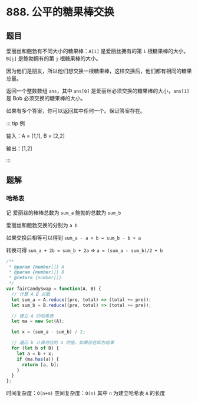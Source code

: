 # 888. 公平的糖果棒交换

## 题目

爱丽丝和鲍勃有不同大小的糖果棒：`A[i]` 是爱丽丝拥有的第 `i` 根糖果棒的大小，`B[j]` 是鲍勃拥有的第 `j` 根糖果棒的大小。

因为他们是朋友，所以他们想交换一根糖果棒，这样交换后，他们都有相同的糖果总量。

返回一个整数数组 `ans`，其中 `ans[0]` 是爱丽丝必须交换的糖果棒的大小，`ans[1]`  是 Bob 必须交换的糖果棒的大小。

如果有多个答案，你可以返回其中任何一个。保证答案存在。

::: tip 例

输入：A = [1,1], B = [2,2]

输出：[1,2]

:::

## 题解

### 哈希表

记 爱丽丝的棒棒总数为 `sum_a` 鲍勃的总数为 `sum_b`

爱丽丝和鲍勃交换的分别为 `a b`

如果交换后相等可以得到 `sum_a - a + b = sum_b - b + a`

转换可得 `sum_a + 2b = sum_b + 2a` => `a = (sum_a - sum_b)/2 + b`

```js
/**
 * @param {number[]} A
 * @param {number[]} B
 * @return {number[]}
 */
var fairCandySwap = function(A, B) {
  // 计算 A B 总数
  let sum_a = A.reduce((pre, total) => (total += pre));
  let sum_b = B.reduce((pre, total) => (total += pre));

  // 建立 A 的哈希表
  let ma = new Set(A);

  let x = (sum_a - sum_b) / 2;

  // 遍历 b 计算对应的 a 的值，如果存在即为结果
  for (let b of B) {
    let a = b + x;
    if (ma.has(a)) {
      return [a, b];
    }
  }
};
```

时间复杂度：`O(n+m)`
空间复杂度：`O(n)` 其中 `n` 为建立哈希表 `A` 的长度
